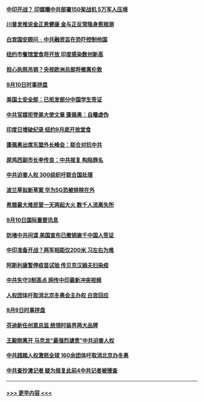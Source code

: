#### [中印开战？ 印媒曝中共部署150架战机 5万军人压境](../pages/prog202/a102938020.md?t=09111002) 
#### [川普发推说金正恩健康 金与正反常隐身惹揣测](../pages/prog202/a102937910.md?t=09111002) 
#### [白宫国安顾问﹕中共融资旨在恐吓控制他国](../pages/prog202/a102937915.md?t=09111002) 
#### [纽约市餐馆堂食将开放 印度感染数创新高](../pages/prog202/a102937873.md?t=09111002) 
#### [担心执照吊销？央视欧洲总部将撤离伦敦](../pages/prog202/a102937877.md?t=09111002) 
#### [9月10日时事拼盘](../pages/prog202/a102937857.md?t=09111002) 
#### [美国土安全部：已拒发部分中国学生签证](../pages/prog202/a102937782.md?t=09111002) 
#### [中共官媒拒登美大使文章 蓬佩奥：自曝虚伪](../pages/prog202/a102937791.md?t=09111002) 
#### [印度日增破纪录  纽约9月底开放堂食](../pages/prog202/a102937777.md?t=09111002) 
#### [蓬佩奥出席东盟外长峰会：联合对抗中共](../pages/prog202/a102937773.md?t=09111002) 
#### [原鸡西副市长李传良：中共报复 构陷罪名](../pages/prog202/a102937770.md?t=09111002) 
#### [中共迫害人权 300组织吁联合国处理](../pages/prog202/a102937767.md?t=09111002) 
#### [波兰草拟新草案 华为5G恐被排除在外](../pages/prog202/a102937743.md?t=09111002) 
#### [希腊最大难民营一天两起大火 数千人流离失所](../pages/prog202/a102937567.md?t=09111002) 
#### [9月10日国际重要讯息](../pages/prog202/a102937512.md?t=09111002) 
#### [防堵中共间谍 美国宣布已撤销逾千中国人签证](../pages/prog202/a102937448.md?t=09111002) 
#### [中印准备开战？两军相距仅200米 习左右为难](../pages/prog202/a102937310.md?t=09111002) 
#### [阿斯利康暂停疫苗试验 传贝克汉姆夫妇染疫](../pages/prog202/a102936973.md?t=09111002) 
#### [中共失守3制高点 网传中印最新冲突视频](../pages/prog202/a102937097.md?t=09111002) 
#### [人权团体吁取消北京冬奥会主办权  白宫回应](../pages/prog202/a102937167.md?t=09111002) 
#### [9月9日时事拼盘](../pages/prog202/a102937147.md?t=09111002) 
#### [芬迪新任创意总监 统领时装界两大品牌](../pages/prog202/a102937131.md?t=09111002) 
#### [王毅刚离开 马克龙“最强烈谴责”中共迫害人权](../pages/prog202/a102937109.md?t=09111002) 
#### [中共践踏人权激怒全球 160余团体吁取消北京办冬奥](../pages/prog202/a102937095.md?t=09111002) 
#### [中共查抄澳记者 疑为报复此前4中共记者被搜查](../pages/prog202/a102937071.md?t=09111002) 

----
#### [ >>> 更早内容 <<< ](../indexes/prog202-earlier.md)

